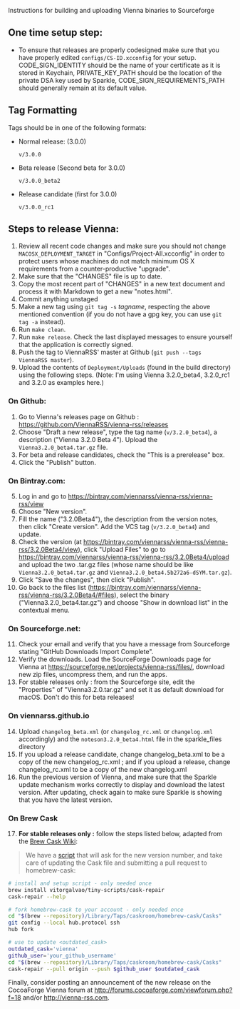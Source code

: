 Instructions for building and uploading Vienna binaries to Sourceforge

## One time setup step: ##

 -	To ensure that releases are properly codesigned make sure that you have properly edited `configs/CS-ID.xcconfig` for your setup.
    CODE_SIGN_IDENTITY should be the name of your certificate as it is stored in Keychain,
    PRIVATE_KEY_PATH should be the location of the private DSA key used by Sparkle,
    CODE_SIGN_REQUIREMENTS_PATH should generally remain at its default value.

## Tag Formatting ##

Tags should be in one of the following formats:

 -	Normal release: (3.0.0)

		v/3.0.0

 -	Beta release (Second beta for 3.0.0)

		v/3.0.0_beta2

 -	Release candidate (first for 3.0.0)

		v/3.0.0_rc1

## Steps to release Vienna: ##

 1.	Review all recent code changes and make sure you should not change `MACOSX_DEPLOYMENT_TARGET` in "Configs/Project-All.xcconfig" in order to protect users whose machines do not match minimum OS X requirements from a counter-productive "upgrade".
 2.	Make sure that the "CHANGES" file is up to date.
 3.	Copy the most recent part of "CHANGES" in a new text document and process it with Markdown to get a new "notes.html".
 4.	Commit anything unstaged
 5.	Make a new tag using `git tag -s` _tagname_, respecting the above mentioned convention (if you do not have a gpg key, you can use `git tag -a` instead).
 6.	Run `make clean`.
 7.	Run `make release`. Check the last displayed messages to ensure yourself that the application is correctly signed.
 8.	Push the tag to ViennaRSS' master at Github (`git push --tags ViennaRSS master`).
 9.	Upload the contents of `Deployment/Uploads` (found in the build directory) using the following steps.
  (Note: I'm using Vienna 3.2.0_beta4, 3.2.0_rc1 and 3.2.0 as examples here.)

### On Github:

   1. Go to Vienna's releases page on Github : <https://github.com/ViennaRSS/vienna-rss/releases>
   2. Choose "Draft a new release", type the tag name (`v/3.2.0_beta4`), a description ("Vienna 3.2.0 Beta 4"). Upload the `Vienna3.2.0_beta4.tar.gz` file.
   3. For beta and release candidates, check the "This is a prerelease" box.
   4. Click the "Publish" button.

### On Bintray.com:

   5. Log in and go to <https://bintray.com/viennarss/vienna-rss/vienna-rss/view>
   6. Choose "New version".
   7. Fill the name ("3.2.0Beta4"), the description from the version notes, then click "Create version". Add the VCS tag (`v/3.2.0_beta4`) and update.
   8. Check the version (at <https://bintray.com/viennarss/vienna-rss/vienna-rss/3.2.0Beta4/view>), click "Upload Files" to go to <https://bintray.com/viennarss/vienna-rss/vienna-rss/3.2.0Beta4/upload> and upload the two .tar.gz files (whose name should be like `Vienna3.2.0_beta4.tar.gz` and `Vienna3.2.0_beta4.5b272a6-dSYM.tar.gz`).
   9. Click "Save the changes", then click "Publish".
   10. Go back to the files list (<https://bintray.com/viennarss/vienna-rss/vienna-rss/3.2.0Beta4/#files>), select the binary ("Vienna3.2.0_beta4.tar.gz") and choose "Show in download list" in the contextual menu.

### On Sourceforge.net:

   11. Check your email and verify that you have a message from Sourceforge stating "GitHub Downloads Import Complete".
   12. Verify the downloads. Load the SourceForge Downloads page for Vienna at <https://sourceforge.net/projects/vienna-rss/files/>, download new zip files, uncompress them, and run the apps.
   13. For stable releases only : from the Sourceforge site, edit the "Properties" of "Vienna3.2.0.tar.gz" and set it as default download for macOS. Don't do this for beta releases!

### On viennarss.github.io

   14. Upload `changelog_beta.xml` (or `changelog_rc.xml` or `changelog.xml` accordingly) and the `noteson3.2.0_beta4.html` file in the sparkle_files directory
   15. If you upload a release candidate, change changelog_beta.xml to be a copy of the new changelog_rc.xml ; and if you upload a release, change changelog_rc.xml to be a copy of the new changelog.xml
   16. Run the previous version of Vienna, and make sure that the Sparkle update mechanism works correctly to display and download the latest version. After updating, check again to make sure Sparkle is showing that you have the latest version.

### On Brew Cask

17. __For stable releases only :__ follow the steps listed below, adapted from the [Brew Cask Wiki](https://github.com/caskroom/homebrew-cask/blob/master/CONTRIBUTING.md#updating-a-cask):

>We have a [script](https://github.com/vitorgalvao/tiny-scripts/blob/master/cask-repair) that will ask for the new version number, and take care of updating the Cask file and submitting a pull request to homebrew-cask:

```bash
# install and setup script - only needed once
brew install vitorgalvao/tiny-scripts/cask-repair
cask-repair --help

# fork homebrew-cask to your account - only needed once
cd "$(brew --repository)/Library/Taps/caskroom/homebrew-cask/Casks"
git config --local hub.protocol ssh
hub fork

# use to update <outdated_cask>
outdated_cask='vienna'
github_user='your_github_username'
cd "$(brew --repository)/Library/Taps/caskroom/homebrew-cask/Casks"
cask-repair --pull origin --push $github_user $outdated_cask
```

Finally, consider posting an announcement of the new release on the CocoaForge Vienna forum at <http://forums.cocoaforge.com/viewforum.php?f=18> and/or <http://vienna-rss.com>.
